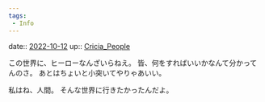 ```yaml
---
tags:
 - Info
---
```


date:: [2022-10-12](Daily_Note/2022-10-12.md)
up:: [Cricia_People](Bar/Novel/Nacaria/Cricia_People.md)

この世界に、ヒーローなんざいらねえ。
皆、何をすればいいかなんて分かってんのさ。
あとはちょいと小突いてやりゃあいい。

私はね、人間。
そんな世界に行きたかったんだよ。